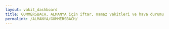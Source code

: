 ```yaml
---
layout: vakit_dashboard
title: GUMMERSBACH, ALMANYA için iftar, namaz vakitleri ve hava durumu - ilçe/eyalet seç
permalink: /ALMANYA/GUMMERSBACH/
---
```


<script type="text/javascript">
  var GLOBAL_COUNTRY = 'ALMANYA';
  var GLOBAL_CITY = 'GUMMERSBACH';
  var GLOBAL_STATE = '';
  var lat = 72;
  var lon = 21;
</script>

